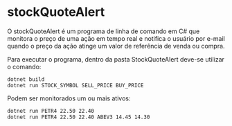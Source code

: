 # stockQuoteAlert
O stockQuoteAlert é um programa de linha de comando em C# que monitora o preço de uma ação em tempo real e notifica o usuário por e-mail quando o preço da ação atinge um valor de referência de venda ou compra.

Para executar o programa, dentro da pasta StockQuoteAlert deve-se utilizar o comando:
```
dotnet build
dotnet run STOCK_SYMBOL SELL_PRICE BUY_PRICE
```


Podem ser monitorados um ou mais ativos:
```
dotnet run PETR4 22.50 22.40
dotnet run PETR4 22.50 22.40 ABEV3 14.45 14.30
```


